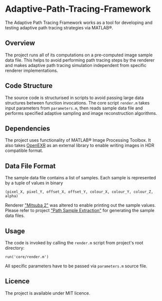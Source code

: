 # Adaptive-Path-Tracing-Framework

The Adaptive Path Tracing Framework works as a tool for developing and testing adaptive path tracing strategies via MATLAB®.

## Overview

The project runs all of its computations on a pre-computed image sample data file.
This helps to avoid performing path tracing steps by the renderer and makes adaptive path tracing simulation independent from specific renderer implementations.

## Code Structure

The source code is structurised in scripts to avoid passing large data structures between function invocations.
The core script `render.m` takes input parameters from `parameters.m`, then reads sample data file and performs specified adaptive sampling and image reconstruction algorithms.

## Dependencies

The project uses functionality of MATLAB® Image Processing Toolbox.
It also takes [OpenEXR](https://github.com/skycaptain/openexr-matlab) as an external library to enable writing images in HDR compatible format.

## Data File Format

The sample data file contains a list of samples.
Each sample is represented by a tuple of values in binary

`(pixel_X, pixel_Y, offset_X, offset_Y, colour_X, colour_Y, colour_Z, alpha)`

Renderer ["Mitsuba 2"](https://mitsuba2.readthedocs.io) was altered to enable printing out the sample values.
Please refer to project ["Path Sample Extraction"](https://github.com/Topotuna/Path-Sample-Extraction) for generating the sample data files.

## Usage

The code is invoked by calling the `render.m` script from project's root directory:

```
run('core/render.m')
```

All specific parameters have to be passed via `parameters.m` source file.

## Licence

The project is available under MIT licence.
